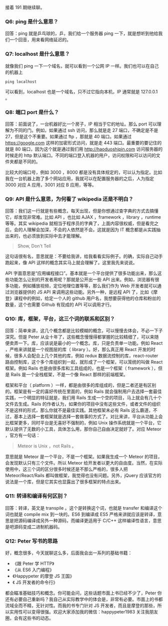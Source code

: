 接着 191 期继续聊。

### Q6: ping 是什么意思？

回答：ping 就是乒乓球的，乒，我们给一个服务器 ping 一下，就是想听到他给我们一个回音，用来看网络延迟的。

### Q7: localhost 是什么意思？

就像我们 ping 一下一个域名，就可以看到一个公网 IP 一样。我们也可以在自己的机器上

```
ping localhost
```

可以看到，localhost 也是一个域名，只不过它指向本机，IP 通常就是 127.0.0.1 。

### Q8: 端口 port 是什么？

回答：前面说了，一台机器好比一个房子，IP 相当于它的地址。那么 port 可以理解为不同的门。例如，如果通过 ssh 访问，那么就是走 27 端口，不确定是不是27，但是这个不重要。如果通过 ftp ，那就是 40 端口。如果通过 https://google.com 这样的加密形式访问，就是走 443 端口。最重要的要记住的就是 80 端口，因为这个就是通过我们用 http://haoduoshipin.com 访问服务器的时候走的 http 默认端口。不同的端口登入机器的用户，访问权限和可以访问的文件夹都是不同的。

比较大的端口号，例如 3000 ，8000 都是没有具体规定的，可以认为指定。比如我在一台机器上跑了多个网站应用，我就可以在配置服务器的之后，人为指定 3000 对应 A 应用，3001 对应 B 应用，等等。

### Q9: API 是什么意思，为何看了 wikipedia 还是不明白？

回答：我们这一行就是有些概念，每天出现，但是你想通过查字典的方式去搞懂它，却发现非常难。比如 API ，也比如 AJAX ，framework ，library ，runtime 等等。其实 wikipedia 就相当于程序员的字典了，上面内容很权威，但是看完之后，会的人理解会加深，不会的人依然是不会。这就是因为 IT 概念都是从实践抽出来的，也必须放到实际中去才能理解。

>Show, Don't Tell

这句话很有名，意思就是：不要给我讲，给我看看实际例子。的确，实际自己动手跑起来，像 API 这样的概念其实马上就会理解了。这里我先来说说。

API 字面意思是“应用编程接口”。基本就是一个平台提供了很多功能出来，那么这些功能怎么让别的开发者用呢？那就是公开出一些 API 出来。例如，浏览器有很多功能，例如播放视频，定位地理位置等等，那么我们作为 Web 开发者就可以通过浏览器提供的 JS API 来调用这些动能。另外一种，是远程 API 了，比如《摩登》课程中的例如，给定一个人的 github 用户名，我想要获得他的仓库和粉丝的数量，这个也需要 Github 有现成的 API 可以调用才行。

### Q10: 库，框架，平台，这三个词的联系和区别？

回答：简单来讲，这几个概念都是比较模糊的概念，可以慢慢去体会，不必一下子深究。但是 Peter 从业十年了，这些概念慢慢得都掌握的比较精细了，可以来随便卖弄一下。库，应该说是最小的一个概念。库，只是负责单一功能。例如 React ，严格来讲就是一个视图层的库（ library ）。好，那么真正用 React 开发的时候，很多人会配合上几个其他的库，例如 redux 数据流控制的库，react-router 路由控制库，这个多个库组织到一起，就形成了一个框架，可以笼统的叫做 React 框架。例如 Rails 也是由很多库和工具组成的，也是一个框架（ framework ），但是 Rails 是一个全栈框架，不是一个像 React 那样的前端框架。


框架和平台（ platform ）一样，都是由很多的库组成的，但是二者还是有区别的。框架是有一定的喜好传统在里面的，例如 Rails 就会强制用户去选择一套最佳实践，一个明显的特征就是，我们用 Rails 生成一个空的项目，马上就会有几十个文件去生成。Rails 的作者认为，如果你的项目中没有这些文件，或者文件的组织不是这样的形式，那么你就不是最佳实践。其他框架未必有 Rails 这么霸道，不过，基本上选择一套框架就是选择一套做事的方式了。对比来讲，平台从功能上会比框架更多，同时平台是无喜好不强制的，例如 Unix 操作系统就是一个平台，它默认提供了无数的小工具，具体怎么用，那你自己自由决定就好了。对应 Meteor ，官方有一句话：

> Meteor is Unix ，not Rails 。

意思就是 Meteor 是一个平台，不是一个框架。如果我生成一个 Meteor 的项目，会发现默认只有三个文件。所以 Meteor 给开发者以更大的自由度。当然，在实际使用中，这三个词的区分很多时候还是不那么严格的，很多人把 Meteor/React/Rails 都叫做框架，我觉得也没有问题。另外，jQuery 应该官方的说法是一个库，但是它其实也显露出了很多框架的特点出来。 


### Q11: 转译和编译有何区别？

回答：转译，英文是 transpile 。这个是转换这个词，也就是 transfer 和编译这个词也就是 compile mix 到一块的。ES6 到编译成 ES5 严格来讲就应该是转译，意思是把源码编译成另外一种源码，而编译更适用于 C/C++ 这样编译性语言，意思是吧源码变成二进制机器码。

### Q12: Peter 写书的思路

好，概念很多，今天就聊这么多，后面我会出一系列的基础书籍：

- 《跟 Peter 学 HTTP》
- 《从 ES6 入门编程》
- 《Happypeter 的摩登 JS 王国》
- 《 JS 开发者的命令行》

都会瞄准基础技巧和概念。你可能会问，这些话题市面上书已经不少了，Peter 你还有必要自己重新吗？我自己从实际教学中的体会是，非常有必要。市面上的书都流域全而不精，无针对性。而我的书专门针对 JS 开发者，而且是摩登的那些，所以实用性可以变得很强。欢迎大家添加我的微信：happypeter1983 关注我朋友圈，会有这些书的动态。



